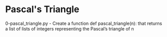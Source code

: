 # Pascal's Triangle

0-pascal_triangle.py - Create a function def pascal_triangle(n): that returns a list of lists of integers representing the Pascal’s triangle of n
